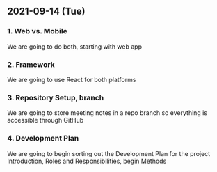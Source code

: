 ## 2021-09-14 (Tue)
### 1. Web vs. Mobile
We are going to do both, starting with web app
###  2. Framework
We are going to use React for both platforms
###  3. Repository Setup, branch
We are going to store meeting notes in a repo branch so everything is accessible through GitHub
###  4. Development Plan
We are going to begin sorting out the Development Plan for the project
Introduction, Roles and Responsibilities, begin Methods
